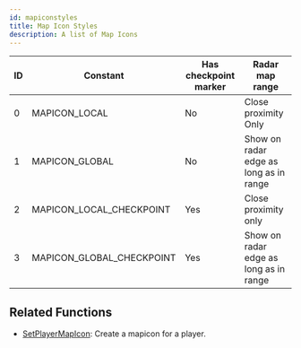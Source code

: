 ```yaml
---
id: mapiconstyles
title: Map Icon Styles
description: A list of Map Icons
---
```


| ID  | Constant                  | Has checkpoint marker | Radar map range                        |
| --- | ------------------------- | --------------------- | -------------------------------------- |
| 0   | MAPICON_LOCAL             | No                    | Close proximity Only                   |
| 1   | MAPICON_GLOBAL            | No                    | Show on radar edge as long as in range |
| 2   | MAPICON_LOCAL_CHECKPOINT  | Yes                   | Close proximity only                   |
| 3   | MAPICON_GLOBAL_CHECKPOINT | Yes                   | Show on radar edge as long as in range |

## Related Functions

- [SetPlayerMapIcon](SetPlayerMapIcon): Create a mapicon for a player.
